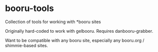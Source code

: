 booru-tools
===========

Collection of tools for working with *booru sites

Originally hard-coded to work with gelbooru. Requires danbooru-grabber.

Want to be compatible with any booru site, especially any booru.org / shimmie-based sites.
